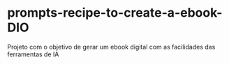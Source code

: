 # prompts-recipe-to-create-a-ebook-DIO
Projeto com o objetivo de gerar um ebook digital com as facilidades das ferramentas de IA
